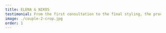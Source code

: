 ```yaml
---
title: ELENA & NIKOS
testimonial: From the first consultation to the final styling, the process was seamless. They understood our needs and delivered a design that elevated our everyday life. Highly recommended.
image: ./couple-2-crop.jpg
order: 1
---
```

